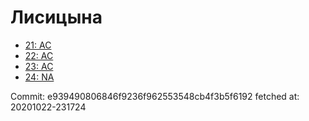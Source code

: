 # Лисицына
- [21: AC](21.md)
- [22: AC](22.md)
- [23: AC](23.md)
- [24: NA](24.md)

Commit: e939490806846f9236f962553548cb4f3b5f6192
 fetched at: 20201022-231724

